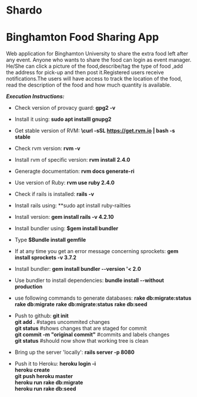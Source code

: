 # Shardo
# Binghamton Food Sharing App
Web application for Binghamton University to share the extra food left after any event. Anyone who wants to share the food can login as event manager. He/She can click a picture of the food,describe/tag the type of food ,add the address for pick-up and then post it.Registered users receive notifications.The users will have access to track the location of the food, read the description of the food and how much quantity is available.

***Execution Instructions:***
- Check version of provacy guard: **gpg2 -v**
- Install it using: **sudo apt installl gnupg2**
- Get stable version of RVM: **\curl -sSL https://get.rvm.io | bash -s stable**
- Check rvm version: **rvm -v**
- Install rvm of specific version: **rvm install 2.4.0**
- Generagte documentation: **rvm docs generate-ri**
- Use version of Ruby: **rvm use ruby 2.4.0**
- Check if rails is installed: **rails -v**
- Install rails using: **sudo apt install ruby-railties
- Install version: **gem install rails -v 4.2.10**
- Install bundler using: **$gem install bundler**
- Type **$Bundle install gemfile**
- If at any time you get an error message concerning sprockets: **gem install sprockets -v 3.7.2**
- Install bundler: **gem install bundler --version '< 2.0**
- Use bundler to install dependencies: **bundle install --without production**
- use following commands to generate databases: **rake db:migrate:status**
                                                **rake db:migrate**
                                                **rake db:migrate:status**
                                                **rake db:seed**

- Push to github: **git init**</br>
                  **git add .**     #stages uncommited changes </br>
                  **git status**    #shows changes that are staged for commit</br>
                  **git commit -m "original commit"**    #commits and labels changes</br>
                  **git status**    #should now show that working tree is clean</br>

- Bring up the server 'locally': **rails server -p 8080**

- Push it to Heroku: **heroku login -i**</br>
                     **heroku create**</br>
                     **git push heroku master**</br>
                     **heroku run rake db:migrate**</br>
                     **heroku run rake db:seed**</br>




 
 
 
